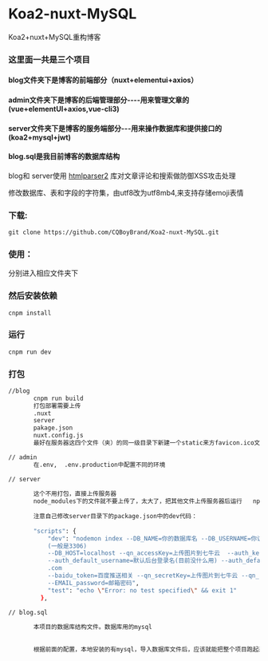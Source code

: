 # Koa2-nuxt-MySQL
Koa2+nuxt+MySQL重构博客


### 这里面一共是三个项目
 #### blog文件夹下是博客的前端部分（nuxt+elementui+axios）
 #### admin文件夹下是博客的后端管理部分----用来管理文章的(vue+elementUI+axios,vue-cli3)
 #### server文件夹下是博客的服务端部分---用来操作数据库和提供接口的(koa2+mysql+jwt)
 #### blog.sql是我目前博客的数据库结构
 
 blog和 server使用 [htmlparser2](https://github.com/fb55/htmlparser2) 库对文章评论和搜索做防御XSS攻击处理
 
 修改数据库、表和字段的字符集，由utf8改为utf8mb4,来支持存储emoji表情

 ### 下载:
 ```markdown
git clone https://github.com/CQBoyBrand/Koa2-nuxt-MySQL.git
```
 ### 使用：
 分别进入相应文件夹下
 
 ### 然后安装依赖
 ```bash
 cnpm install

 ```
 ### 运行
  ```bash
  cnpm run dev

  ```
 ### 打包
 ```bash
//blog
        cnpm run build
        打包部署需要上传
        .nuxt
        server
        pakage.json
        nuxt.config.js
        最好在服务器这四个文件（夹）的同一级目录下新建一个static来方favicon.ico文件，有不然这个图片显示不出来

// admin
        在.env,  .env.production中配置不同的环境

// server
    
        这个不用打包，直接上传服务器
        node_modules下的文件就不要上传了，太大了，把其他文件上传服务器后运行   npm install 就好了
        
        注意自己修改server目录下的package.json中的dev代码：
        
        "scripts": {
            "dev": "nodemon index --DB_NAME=你的数据库名 --DB_USERNAME=你访问数据库的用户(如root) --DB_PASSWORD=访问数据库的密码 --DB_PORT=数据库端口
            (一般是3306) 
            --DB_HOST=localhost --qn_accessKey=上传图片到七牛云  --auth_key=上传图片到七牛云 --pwd_salt=你自定义的加密的加盐 
            --auth_default_username=默认后台登录名(目前没什么用) --auth_default_password=默认后台登录密码(目前没什么用) --baidu_site=www.brandhuang
            .com 
            --baidu_token=百度推送相关 --qn_secretKey=上传图片到七牛云 --qn_bucket=上传图片到七牛云 --EMAIL_account=评论回复邮箱 
            --EMAIL_password=邮箱密码",
            "test": "echo \"Error: no test specified\" && exit 1"
          },
          
// blog.sql

        本项目的数据库结构文件。数据库用的mysql
        
        
        根据前面的配置，本地安装的有mysql，导入数据库文件后，应该就能把整个项目跑起来了
        
 
```

